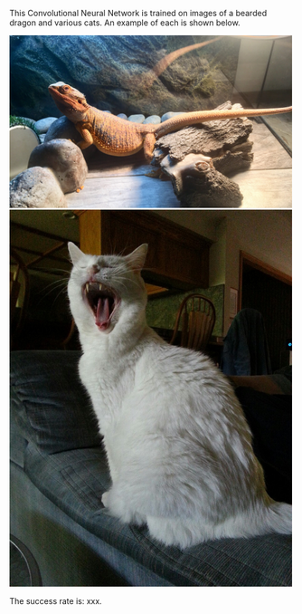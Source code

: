 This Convolutional Neural Network is trained on images of a bearded dragon and various cats. An example of each is shown below.

<img src='IMG_0522.jpg' width=500px>
<img src='B4F71EB5-8958-4F88-8ABB-0D8E0316018C.jpg' width=500px>


The success rate is: xxx.
